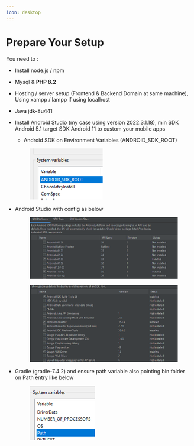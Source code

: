 ```yaml
---
icon: desktop
---
```


# Prepare Your Setup

You need to :&#x20;

* Install node.js / npm
* Mysql & **PHP 8.2**
* Hosting / server setup (Frontend & Backend Domain at same machine), Using xampp / lampp if using localhost
* Java jdk-8u441
*   Install Android Studio (my case using version 2022.3.1.18), min SDK Android 5.1 target SDK Android 11 to custom your mobile apps

    * Android SDK on Environment Variables (ANDROID\_SDK\_ROOT)

    <figure><img src=".gitbook/assets/image.png" alt=""><figcaption></figcaption></figure>
*   Android Studio with config as below



    <figure><img src=".gitbook/assets/image (1).png" alt=""><figcaption></figcaption></figure>

    <figure><img src=".gitbook/assets/image (24).png" alt=""><figcaption></figcaption></figure>
*   Gradle (gradle-7.4.2) and ensure path variable also pointing bin folder on Path entry like below



    <figure><img src=".gitbook/assets/image (25).png" alt=""><figcaption></figcaption></figure>
